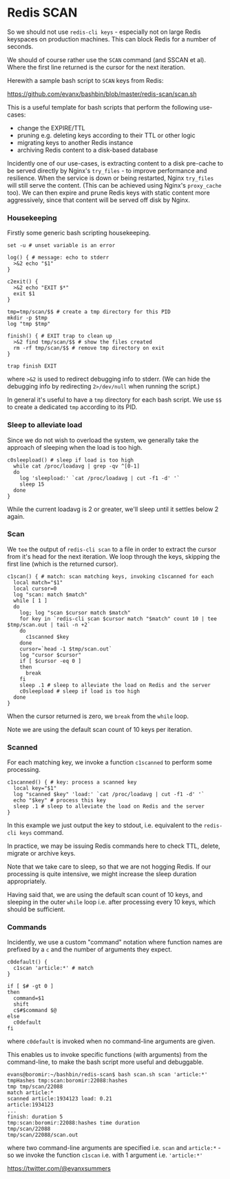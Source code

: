
# Redis SCAN

So we should not use `redis-cli keys` - especially not on large Redis keyspaces on production machines. This can block Redis for a number of seconds.

We should of course rather use the `SCAN` command (and SSCAN et al). Where the first line returned is the cursor for the next iteration.

Herewith a sample bash script to `SCAN` keys from Redis: 

https://github.com/evanx/bashbin/blob/master/redis-scan/scan.sh

This is a useful template for bash scripts that perform the following use-cases:
- change the EXPIRE/TTL
- pruning e.g. deleting keys according to their TTL or other logic
- migrating keys to another Redis instance
- archiving Redis content to a disk-based database

Incidently one of our use-cases, is extracting content to a disk pre-cache to be served directly by Nginx's `try_files` - to improve performance and resilience. When the service is down or being restarted, Nginx `try_files` will still serve the content. (This can be achieved using Nginx's `proxy_cache` too). We can then expire and prune Redis keys with static content more aggressively, since that content will be served off disk by Nginx.


### Housekeeping

Firstly some generic bash scripting housekeeping.

```shell
set -u # unset variable is an error

log() { # message: echo to stderr
  >&2 echo "$1"
}

c2exit() {
  >&2 echo "EXIT $*"
  exit $1
}

tmp=tmp/scan/$$ # create a tmp directory for this PID
mkdir -p $tmp
log "tmp $tmp"

finish() { # EXIT trap to clean up
  >&2 find tmp/scan/$$ # show the files created 
  rm -rf tmp/scan/$$ # remove tmp directory on exit 
}

trap finish EXIT
```
where `>&2` is used to redirect debugging info to stderr. (We can hide the debugging info by redirecting `2>/dev/null` when running the script.)

In general it's useful to have a `tmp` directory for each bash script. We use `$$` to create a dedicated `tmp` according to its PID.


### Sleep to alleviate load 

Since we do not wish to overload the system, we generally take the approach of sleeping when the load is too high.

```shell
c0sleepload() # sleep if load is too high
  while cat /proc/loadavg | grep -qv ^[0-1]
  do 
    log 'sleepload:' `cat /proc/loadavg | cut -f1 -d' '`
    sleep 15
  done 
}

```

While the current loadavg is 2 or greater, we'll sleep until it settles below 2 again.


### Scan

We `tee` the output of `redis-cli scan` to a file in order to extract the cursor from it's head for the next iteration. We loop through the keys, skipping the first line (which is the returned cursor).

```shell
c1scan() { # match: scan matching keys, invoking c1scanned for each
  local match="$1"
  local cursor=0
  log "scan: match $match"
  while [ 1 ]
  do
    log; log "scan $cursor match $match"
    for key in `redis-cli scan $cursor match "$match" count 10 | tee $tmp/scan.out | tail -n +2`
    do
      c1scanned $key
    done
    cursor=`head -1 $tmp/scan.out`
    log "cursor $cursor"
    if [ $cursor -eq 0 ]
    then
      break
    fi
    sleep .1 # sleep to alleviate the load on Redis and the server
    c0sleepload # sleep if load is too high
  done
}
```
When the cursor returned is zero, we `break` from the `while` loop.

Note we are using the default scan count of 10 keys per iteration.


### Scanned

For each matching key, we invoke a function `c1scanned` to perform some processing. 

```shell
c1scanned() { # key: process a scanned key
  local key="$1"
  log "scanned $key" 'load:' `cat /proc/loadavg | cut -f1 -d' '`
  echo "$key" # process this key
  sleep .1 # sleep to alleviate the load on Redis and the server
}
```

In this example we just output the key to stdout, i.e. equivalent to the `redis-cli keys` command. 

In practice, we may be issuing Redis commands here to check TTL, delete, migrate or archive keys. 

Note that we take care to sleep, so that we are not hogging Redis. If our processing is quite intensive, we might increase the sleep duration appropriately. 

Having said that, we are using the default scan count of 10 keys, and sleeping in the outer `while` loop i.e. after processing every 10 keys, which should be sufficient.


### Commands 

Incidently, we use a custom "command" notation where function names are prefixed by a `c` and the number of arguments they expect.

```shell
c0default() {
  c1scan 'article:*' # match
}

if [ $# -gt 0 ]
then
  command=$1
  shift
  c$#$command $@
else
  c0default
fi
```
where `c0default` is invoked when no command-line arguments are given.


This enables us to invoke specific functions (with arguments) from the command-line, to make the bash script more useful and debuggable.

```shell
evans@boromir:~/bashbin/redis-scan$ bash scan.sh scan 'article:*'
tmpHashes tmp:scan:boromir:22088:hashes
tmp tmp/scan/22088
match article:*
scanned article:1934123 load: 0.21
article:1934123
...
finish: duration 5
tmp:scan:boromir:22088:hashes time duration
tmp/scan/22088
tmp/scan/22088/scan.out
```

where two command-line arguments are specified i.e. `scan` and `article:*` - so we invoke the function `c1scan` i.e. with 1 argument i.e. `'article:*'`

https://twitter.com/@evanxsummers
